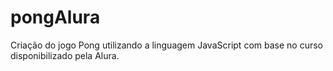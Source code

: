 # pongAlura
Criação do jogo Pong utilizando a linguagem JavaScript com base no curso disponibilizado pela Alura.
